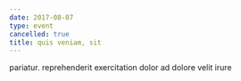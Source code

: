 ```yaml
---
date: 2017-08-07
type: event
cancelled: true
title: quis veniam, sit
---
```

pariatur. reprehenderit exercitation dolor ad dolore velit irure